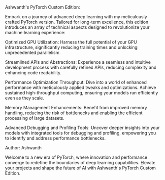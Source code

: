 Ashwanth's PyTorch Custom Edition:

Embark on a journey of advanced deep learning with my meticulously crafted PyTorch version. Tailored for long-term excellence, this edition introduces an array of technical aspects designed to revolutionize your machine learning experience:

Optimized GPU Utilization: Harness the full potential of your GPU infrastructure, significantly reducing training times and unlocking unprecedented parallelism.

Streamlined APIs and Abstractions: Experience a seamless and intuitive development process with carefully refined APIs, reducing complexity and enhancing code readability.

Performance Optimization Throughput: Dive into a world of enhanced performance with meticulously applied tweaks and optimizations. Achieve sustained high-throughput computing, ensuring your models run efficiently even as they scale.

Memory Management Enhancements: Benefit from improved memory handling, reducing the risk of bottlenecks and enabling the efficient processing of large datasets.

Advanced Debugging and Profiling Tools: Uncover deeper insights into your models with integrated tools for debugging and profiling, empowering you to identify and address performance bottlenecks.

Author: Ashwanth

Welcome to a new era of PyTorch, where innovation and performance converge to redefine the boundaries of deep learning capabilities. Elevate your projects and shape the future of AI with Ashwanth's PyTorch Custom Edition.
